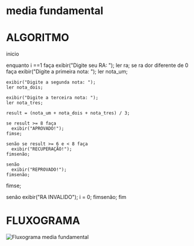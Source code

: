 # media fundamental

# ALGORITMO

inicio

enquanto i ==1 faça
  exibir("Digite seu RA: ");
  ler ra;
  se ra dor diferente de 0 faça
    exibir("Digite a primeira nota: ");
    ler nota_um;

    exibir("Digite a segunda nota: ");
    ler nota_dois;

    exibir("Digite a terceira nota: ");
    ler nota_tres;

    result = (nota_um + nota_dois + nota_tres) / 3;

    se result >= 8 faça
      exibir("APROVADO!");
    fimse;

    senão se result >= 6 e < 8 faça
      exibir("RECUPERAÇÃO!");
    fimsenão;

    senão
      exibir("REPROVADO!");
    fimsenão;
  fimse;

  senão
    exibir("RA INVALIDO");
    i = 0;
  fimsenão;
fim


# FLUXOGRAMA

![Fluxograma media fundamental](https://user-images.githubusercontent.com/104398779/169935632-749d00ee-c787-4f9d-a458-b107e7457d23.png)

